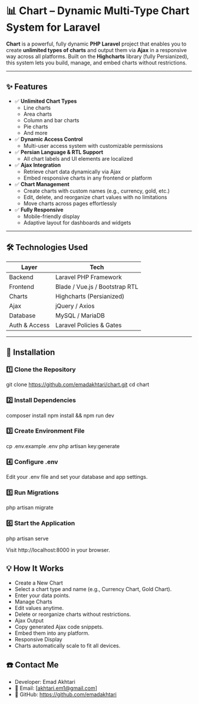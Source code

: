 # 📊 Chart – Dynamic Multi-Type Chart System for Laravel

**Chart** is a powerful, fully dynamic **PHP Laravel** project that enables you to create **unlimited types of charts** and output them via **Ajax** in a responsive way across all platforms. Built on the **Highcharts** library (fully Persianized), this system lets you build, manage, and embed charts without restrictions.

---

## ✨ Features

- ✅ **Unlimited Chart Types**
  - Line charts
  - Area charts
  - Column and bar charts
  - Pie charts
  - And more
- ✅ **Dynamic Access Control**
  - Multi-user access system with customizable permissions
- ✅ **Persian Language & RTL Support**
  - All chart labels and UI elements are localized
- ✅ **Ajax Integration**
  - Retrieve chart data dynamically via Ajax
  - Embed responsive charts in any frontend or platform
- ✅ **Chart Management**
  - Create charts with custom names (e.g., currency, gold, etc.)
  - Edit, delete, and reorganize chart values with no limitations
  - Move charts across pages effortlessly
- ✅ **Fully Responsive**
  - Mobile-friendly display
  - Adaptive layout for dashboards and widgets

---

## 🛠️ Technologies Used

| Layer         | Tech                           |
|---------------|--------------------------------|
| Backend       | Laravel PHP Framework         |
| Frontend      | Blade / Vue.js / Bootstrap RTL|
| Charts        | Highcharts (Persianized)      |
| Ajax          | jQuery / Axios                |
| Database      | MySQL / MariaDB               |
| Auth & Access | Laravel Policies & Gates      |

---

## 🚀 Installation

### 1️⃣ Clone the Repository
git clone https://github.com/emadakhtari/chart.git
cd chart

### 2️⃣ Install Dependencies
composer install
npm install && npm run dev

### 3️⃣ Create Environment File
cp .env.example .env
php artisan key:generate

### 4️⃣ Configure .env
Edit your .env file and set your database and app settings.

### 5️⃣ Run Migrations
php artisan migrate

### 6️⃣ Start the Application
php artisan serve

Visit http://localhost:8000 in your browser.

## 💡 How It Works
- Create a New Chart
- Select a chart type and name (e.g., Currency Chart, Gold Chart).
- Enter your data points.
- Manage Charts
- Edit values anytime.
- Delete or reorganize charts without restrictions.
- Ajax Output
- Copy generated Ajax code snippets.
- Embed them into any platform.
- Responsive Display
- Charts automatically scale to fit all devices.

## ☎️ Contact Me
- Developer: Emad Akhtari
- 📧 Email: [akhtari.em1@gmail.com]
- 🔗 GitHub: https://github.com/emadakhtari


